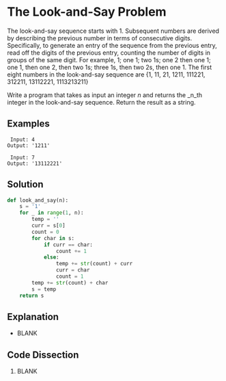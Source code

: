 # The Look-and-Say Problem
The look-and-say sequence starts with 1. Subsequent numbers are derived by describing the previous number in terms of consecutive digits. Specifically, to generate an entry of the sequence from the previous entry, read off the digits of the previous entry, counting the number of digits in groups of the same digit. For example, 1; one 1; two 1s; one 2 then one 1; one 1, then one 2, then two 1s; three 1s, then two 2s, then one 1. The first eight numbers in the look-and-say sequence are {1, 11, 21, 1211, 111221, 312211, 13112221, 1113213211}  
  
Write a program that takes as input an integer _n_ and returns the _n_th integer in the look-and-say sequence. Return the result as a string.
  
## Examples
```
 Input: 4
Output: '1211'

 Input: 7
Output: '13112221'
```
  
## Solution
```python
def look_and_say(n):
    s = '1'
    for _ in range(1, n):
        temp = ''
        curr = s[0]
        count = 0
        for char in s:
            if curr == char:
                count += 1
            else:
                temp += str(count) + curr
                curr = char
                count = 1     
        temp += str(count) + char
        s = temp
    return s
```
  
## Explanation
* BLANK
  
## Code Dissection
1. BLANK